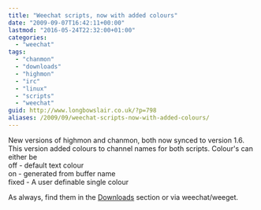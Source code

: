 ```yaml
---
title: "Weechat scripts, now with added colours"
date: "2009-09-07T16:42:11+00:00"
lastmod: "2016-05-24T22:32:00+01:00"
categories: 
  - "weechat"
tags: 
  - "chanmon"
  - "downloads"
  - "highmon"
  - "irc"
  - "linux"
  - "scripts"
  - "weechat"
guid: http://www.longbowslair.co.uk/?p=798
aliases: /2009/09/weechat-scripts-now-with-added-colours/
---
```


New versions of highmon and chanmon, both now synced to version 1.6.  
This version added colours to channel names for both scripts. Colour's can either be  
off - default text colour  
on - generated from buffer name  
fixed - A user definable single colour

As always, find them in the [Downloads](/downloads/) section or via weechat/weeget.
